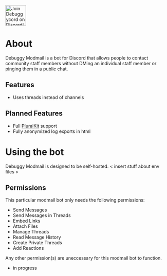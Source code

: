 <a href="https://debuggy.gay/discord"><img src="https://cdn.jsdelivr.net/gh/intergrav/devins-badges/assets/cozy/social/discord-plural_vector.svg" alt="Join Debuggycord on Discord!" height=64></a>

# About
Debuggy Modmail is a bot for Discord that allows people to contact community staff members without DMing an individual staff member or pinging them in a public chat.

## Features
- Uses threads instead of channels

## Planned Features
- Full [PluralKit](https://pluralkit.me/) support
- Fully anonymized log exports in html

# Using the bot
Debuggy Modmail is designed to be self-hosted.
< insert stuff about env files >

## Permissions
This particular modmail bot only needs the following permissions:
- Send Messages
- Send Messages in Threads
- Embed Links
- Attach Files
- Manage Threads
- Read Message History
- Create Private Threads
- Add Reactions

Any other permission(s) are uneccessary for this modmail bot to function.

- in progress
